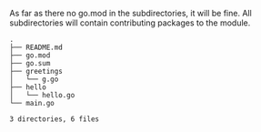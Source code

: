
As far as there no go.mod in the subdirectories, it will be fine. All subdirectories will contain
contributing packages to the module.

```
.
├── README.md
├── go.mod
├── go.sum
├── greetings
│   └── g.go
├── hello
│   └── hello.go
└── main.go

3 directories, 6 files
```
